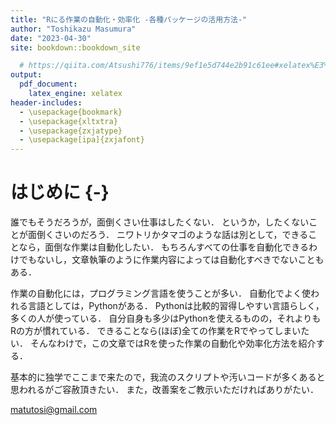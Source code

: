 ```yaml
--- 
title: "Rにる作業の自動化・効率化 -各種パッケージの活用方法-"
author: "Toshikazu Masumura"
date: "2023-04-30"
site: bookdown::bookdown_site

  # https://qiita.com/Atsushi776/items/9ef1e5d744e2b91c61ee#xelatex%E3%82%92%E7%94%A8%E3%81%84%E3%82%8B%E5%A0%B4%E5%90%88
output:
  pdf_document: 
    latex_engine: xelatex 
header-includes: 
  - \usepackage{bookmark} 
  - \usepackage{xltxtra} 
  - \usepackage{zxjatype} 
  - \usepackage[ipa]{zxjafont} 
---
```


# はじめに {-}

誰でもそうだろうが，面倒くさい仕事はしたくない．
というか，したくないことが面倒くさいのだろう．
ニワトリかタマゴのような話は別として，できることなら，面倒な作業は自動化したい．
もちろんすべての仕事を自動化できるわけでもないし，文章執筆のように作業内容によっては自動化すべきでないこともある．

作業の自動化には，プログラミング言語を使うことが多い．
自動化でよく使われる言語としては，Pythonがある．
Pythonは比較的習得しやすい言語らしく，多くの人が使っている．
自分自身も多少はPythonを使えるものの，それよりもRの方が慣れている．
できることなら(ほぼ)全ての作業をRでやってしまいたい．
そんなわけで，この文章ではRを使った作業の自動化や効率化方法を紹介する．

基本的に独学でここまで来たので，我流のスクリプトや汚いコードが多くあると思われるがご容赦頂きたい．
また，改善案をご教示いただければありがたい．

matutosi@gmail.com
